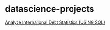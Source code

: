 # datascience-projects


<a href="https://github.com/gnanda1/datascience-projects/tree/main/Analyze_International_Debt_Statistics">Analyze International Debt Statistics (USING SQL)</a><br />